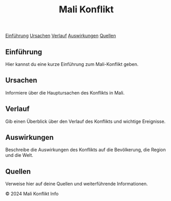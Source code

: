 <!DOCTYPE html>
<html lang="de"></head>
<body>
    <header>
        <h1>Mali Konflikt</h1>
    </header>
    <nav>
        <a href="#einführung">Einführung</a>
        <a href="#ursachen">Ursachen</a>
        <a href="#verlauf">Verlauf</a>
        <a href="#auswirkungen">Auswirkungen</a>
        <a href="#quellen">Quellen</a>
    </nav>
    <main>
        <section id="einführung">
            <h2>Einführung</h2>
            <p>Hier kannst du eine kurze Einführung zum Mali-Konflikt geben.</p>
        </section>
        <section id="ursachen">
            <h2>Ursachen</h2>
            <p>Informiere über die Hauptursachen des Konflikts in Mali.</p>
        </section>
        <section id="verlauf">
            <h2>Verlauf</h2>
            <p>Gib einen Überblick über den Verlauf des Konflikts und wichtige Ereignisse.</p>
        </section>
        <section id="auswirkungen">
            <h2>Auswirkungen</h2>
            <p>Beschreibe die Auswirkungen des Konflikts auf die Bevölkerung, die Region und die Welt.</p>
        </section>
        <section id="quellen">
            <h2>Quellen</h2>
            <p>Verweise hier auf deine Quellen und weiterführende Informationen.</p>
        </section>
    </main>
    <footer>
        <p>&copy; 2024 Mali Konflikt Info</p>
    </footer>
</body>
</html>
